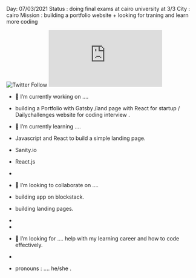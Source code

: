 Day: 07/03/2021
Status : doing final exams at cairo university at 3/3 
City : cairo 
Mission : building a portfolio website + looking for traning and learn more coding

![Twitter Follow](https://img.shields.io/twitter/follow/zoro_94?style=social)
![GitHub stars](https://img.shields.io/github/stars/zoro9483/README-template.md?style=social)
- 🔭 I’m currently working on ....
-  building a 
 Portfolio with Gatsby /land page with React for startup / Dailychallenges website for coding interview .

- 🌱 I’m currently learning .... 
- Javascript and React to build a simple landing page.
- Sanity.io
- React.js
- 
- 👯 I’m looking to collaborate on .... 
- building app on blockstack.
- building landing pages.
- 
- 
- 🤔 I’m looking for .... help with my learning career and how to code effectively.
- 
- pronouns : .... he/she .



